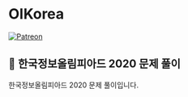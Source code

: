 # OIKorea

[![Patreon](https://img.shields.io/badge/Sponsor-Patreon-critical)](https://www.patreon.com/bePatron?u=64697816)

## 📜 한국정보올림피아드 2020 문제 풀이
한국정보올림피아드 2020 문제 풀이입니다.
